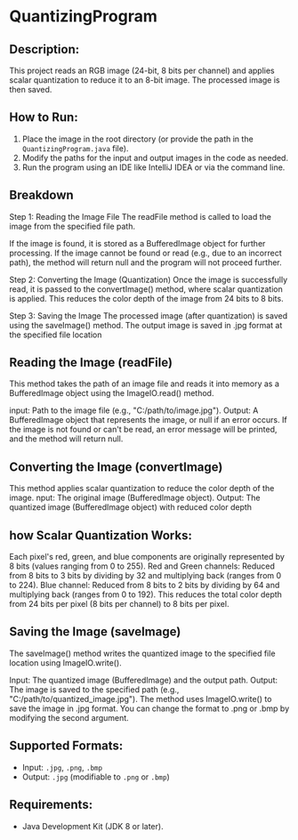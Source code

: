 # QuantizingProgram

## Description:
This project reads an RGB image (24-bit, 8 bits per channel)
and applies scalar quantization to reduce it to an 8-bit image. The processed image is then saved.

## How to Run:
1. Place the image in the root directory (or provide the path in the `QuantizingProgram.java` file).
2. Modify the paths for the input and output images in the code as needed.
3. Run the program using an IDE like IntelliJ IDEA or via the command line.

## Breakdown 
Step 1: Reading the Image File
The readFile method is called to load the image from the specified file path.

If the image is found, it is stored as a BufferedImage object for further processing.
If the image cannot be found or read (e.g., due to an incorrect path), the method will return null and the program will not proceed further.

Step 2: Converting the Image (Quantization)
Once the image is successfully read, it is passed to the convertImage() method, where scalar quantization is applied. This reduces the color depth of the image from 24 bits to 8 bits.

Step 3: Saving the Image
The processed image (after quantization) is saved using the saveImage() method. The output image is saved in .jpg format at the specified file location

## Reading the Image (readFile)
This method takes the path of an image file and reads it into memory as a BufferedImage object using the ImageIO.read() method.

input: Path to the image file (e.g., "C:/path/to/image.jpg").
Output: A BufferedImage object that represents the image, or null if an error occurs.
If the image is not found or can't be read, an error message will be printed, and the method will return null.

## Converting the Image (convertImage)
This method applies scalar quantization to reduce the color depth of the image.
nput: The original image (BufferedImage object).
Output: The quantized image (BufferedImage object) with reduced color depth

## how Scalar Quantization Works:
Each pixel's red, green, and blue components are originally represented by 8 bits (values ranging from 0 to 255).
Red and Green channels: Reduced from 8 bits to 3 bits by dividing by 32 and multiplying back (ranges from 0 to 224).
Blue channel: Reduced from 8 bits to 2 bits by dividing by 64 and multiplying back (ranges from 0 to 192).
This reduces the total color depth from 24 bits per pixel (8 bits per channel) to 8 bits per pixel.

## Saving the Image (saveImage)
The saveImage() method writes the quantized image to the specified file location using ImageIO.write().

Input: The quantized image (BufferedImage) and the output path.
Output: The image is saved to the specified path (e.g., "C:/path/to/quantized_image.jpg").
The method uses ImageIO.write() to save the image in .jpg format. You can change the format to .png or .bmp by modifying the second argument.


## Supported Formats:
- Input: `.jpg`, `.png`, `.bmp`
- Output: `.jpg` (modifiable to `.png` or `.bmp`)

## Requirements:
- Java Development Kit (JDK 8 or later).
